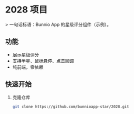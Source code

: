 # 2028 项目

&gt; 一句话标语：Bunnio App 的星级评分组件（示例）。

## 功能
- 展示星级评分
- 支持半星、鼠标悬停、点击回调
- 纯前端，零依赖

## 快速开始
1. 克隆仓库  
   ```bash
   git clone https://github.com/bunnioapp-star/2028.git
